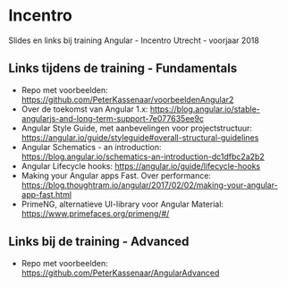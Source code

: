 # Incentro

Slides en links bij training Angular - Incentro Utrecht - voorjaar 2018

## Links tijdens de training - Fundamentals

- Repo met voorbeelden: https://github.com/PeterKassenaar/voorbeeldenAngular2
- Over de toekomst van Angular 1.x: https://blog.angular.io/stable-angularjs-and-long-term-support-7e077635ee9c
- Angular Style Guide, met aanbevelingen voor projectstructuur: https://angular.io/guide/styleguide#overall-structural-guidelines
- Angular Schematics - an introduction: https://blog.angular.io/schematics-an-introduction-dc1dfbc2a2b2
- Angular Lifecycle hooks: https://angular.io/guide/lifecycle-hooks
- Making your Angular apps Fast. Over performance: https://blog.thoughtram.io/angular/2017/02/02/making-your-angular-app-fast.html
- PrimeNG, alternatieve UI-library voor Angular Material: https://www.primefaces.org/primeng/#/

## Links bij de training - Advanced

- Repo met voorbeelden: https://github.com/PeterKassenaar/AngularAdvanced
